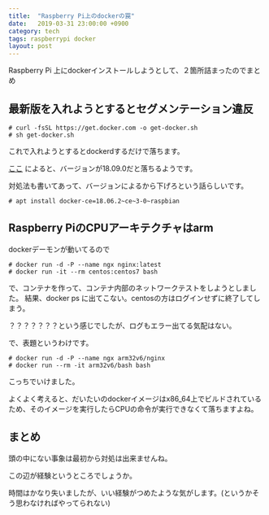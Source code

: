 ```yaml
---
title:  "Raspberry Pi上のdockerの罠"
date:   2019-03-31 23:00:00 +0900
category: tech
tags: raspberrypi docker
layout: post
---
```


Raspberry Pi 上にdockerインストールしようとして、２箇所詰まったのでまとめ

## 最新版を入れようとするとセグメンテーション違反

```
# curl -fsSL https://get.docker.com -o get-docker.sh
# sh get-docker.sh
```

これで入れようとするとdockerdするだけで落ちます。

[ここ](https://github.com/moby/moby/issues/38175) によると、バージョンが18.09.0だと落ちるようです。

対処法も書いてあって、バージョンによるから下げろという話らしいです。

```
# apt install docker-ce=18.06.2~ce~3-0~raspbian
```

## Raspberry PiのCPUアーキテクチャはarm

dockerデーモンが動いてるので

```
# docker run -d -P --name ngx nginx:latest
# docker run -it --rm centos:centos7 bash
```

で、コンテナを作って、コンテナ内部のネットワークテストをしようとしました。
結果、docker ps に出てこない。centosの方はログインせずに終了してしまう。

？？？？？？？という感じでしたが、ログもエラー出てる気配はない。

で、表題というわけです。

```
# docker run -d -P --name ngx arm32v6/nginx
# docker run --rm -it arm32v6/bash bash
```

こっちでいけました。

よくよく考えると、だいたいのdockerイメージはx86_64上でビルドされているため、そのイメージを実行したらCPUの命令が実行できなくて落ちますよね。

## まとめ

頭の中にない事象は最初から対処は出来ませんね。

この辺が経験というところでしょうか。

時間はかなり失いましたが、いい経験がつめたような気がします。(というかそう思わなければやってられない)


